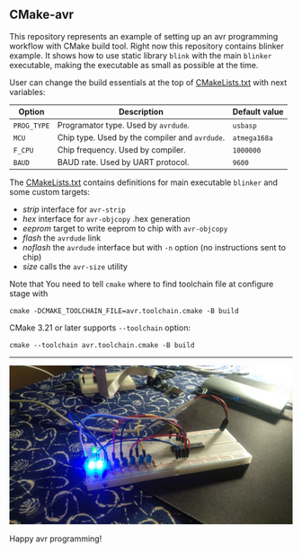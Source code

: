 ## CMake-avr

This repository represents an example of setting up
an avr programming workflow with CMake build tool. 
Right now this repository contains blinker example. 
It shows how to use static library `blink` with the 
main `blinker` executable, making the executable
as small as possible at the time.

User can change the build essentials at the top of [CMakeLists.txt][cmkaelists] with next variables:

Option | Description | Default value |
--- | --- | --
|`PROG_TYPE`| Programator type. Used by `avrdude`. | `usbasp` |
|`MCU` | Chip type. Used by the compiler and `avrdude`. | `atmega168a`|
|`F_CPU`| Chip frequency. Used by compiler. | `1000000` |
|`BAUD`| BAUD rate. Used by UART protocol. |`9600` |

The [CMakeLists.txt][cmkaelists] contains definitions for main executable `blinker` and some custom targets:
- _strip_ interface for `avr-strip`
- _hex_ interface for `avr-objcopy` .hex generation
- _eeprom_ target to write eeprom to chip with `avr-objcopy`
- _flash_ the `avrdude` link
- _noflash_ the `avrdude` interface but with `-n` option (no instructions sent to chip)
- _size_ calls the `avr-size` utility

Note that You need to tell `cmake` where to find toolchain file at configure stage with
```
cmake -DCMAKE_TOOLCHAIN_FILE=avr.toolchain.cmake -B build
```
CMake 3.21 or later supports `--toolchain` option: 
```
cmake --toolchain avr.toolchain.cmake -B build
```
---
![blinker](images/blinker.jpg)

Happy avr programming!

[cmkaelists]: https://github.com/Dolfost/avr-cmake/blob/main/CMakeLists.txt
